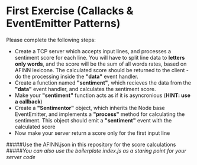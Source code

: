 First Exercise (Callacks & EventEmitter Patterns)
=================================================

Please complete the following steps:
 
- Create a TCP server which accepts input lines, and processes a sentiment score for each line. You will have to split line data to **letters only words**, and the score will be the sum of all words rates, based on AFINN lexicone. The calculated score should be returned to the client - do the processing inside the **"data"** event handler.
- Create a function named **"sentiment"**, which recieves the data from the **"data"** event handler, and calculates the sentiment score.
- Make your **"sentiment"** function acts as if it is asyncronious (**HINT: use a callback**)
- Create a **"Sentimentor"** object, which inherits the Node base EventEmitter, and implements a **"process"** method for calculating the sentiment. This object should emit a **"sentiment"** event with the calculated score
- Now make your server return a score only for the first input line


#####Use the AFINN.json in this repository for the score calculations
#####*You can also use the boilerplate index.js as a staring point for your server code*
